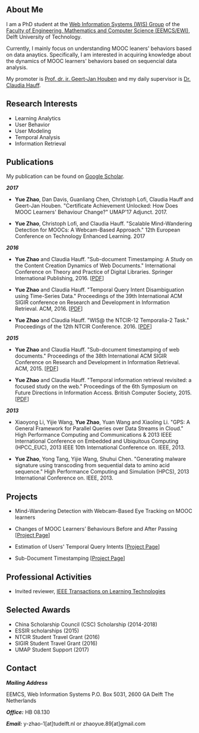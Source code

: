 ## About Me
I am a PhD student at the [Web Information Systems (WIS) Group](http://www.wis.ewi.tudelft.nl/) of the [Faculty of Engineering, Mathematics and Computer Science (EEMCS/EWI)](http://www.ewi.tudelft.nl/), Delft University of Technology. 

Currently, I mainly focus on understanding MOOC leaners' behaviors based on data anaytics. Specifically, I am interested in acquiring knowledge about the dynamics of MOOC learners' behaviors based on sequencial data analysis.

My promoter is [Prof. dr. ir. Geert-Jan Houben](http://www.wis.ewi.tudelft.nl/houben/) and my daily supervisor is [Dr. Claudia Hauff](http://www.wis.ewi.tudelft.nl/hauff/).

## Research Interests

- Learning Analytics 
- User Behavior
- User Modeling
- Temporal Analysis
- Information Retrieval

## Publications

My publication can be found on [Google Scholar](https://scholar.google.nl/citations?user=e6zrlt4AAAAJ&hl=en).

***2017***

- **Yue Zhao**, Dan Davis, Guanliang Chen, Christoph Lofi, Claudia Hauff and Geert-Jan Houben. "Certificate Achievement Unlocked: How Does MOOC Learners' Behaviour Change?" UMAP'17 Adjunct. 2017.

- **Yue Zhao**, Christoph Lofi, and Claudia Hauff. "Scalable Mind-Wandering Detection for MOOCs: A Webcam-Based Approach." 12th European Conference on Technology Enhanced Learning. 2017

***2016*** 

- **Yue Zhao** and Claudia Hauff. "Sub-document Timestamping: A Study on the Content Creation Dynamics of Web Documents." International Conference on Theory and Practice of Digital Libraries. Springer International Publishing, 2016. [[PDF](https://chauff.github.io/documents/publications/TPDL2016-zhao.pdf)]

- **Yue Zhao** and Claudia Hauff. "Temporal Query Intent Disambiguation using Time-Series Data." Proceedings of the 39th International ACM SIGIR conference on Research and Development in Information Retrieval. ACM, 2016. [[PDF](http://dl.acm.org/citation.cfm?id=2914767)]

- **Yue Zhao** and Claudia Hauff. "WIS@ the NTCIR-12 Temporalia-2 Task." Proceedings of the 12th NTCIR Conference. 2016. [[PDF](http://research.nii.ac.jp/ntcir/workshop/OnlineProceedings12/pdf/ntcir/TEMPORALIA/04-NTCIR12-TEMPORALIA-ZhaoY.pdf)]

***2015***

- **Yue Zhao** and Claudia Hauff. "Sub-document timestamping of web documents." Proceedings of the 38th International ACM SIGIR Conference on Research and Development in Information Retrieval. ACM, 2015. [[PDF](http://www.st.ewi.tudelft.nl/~hauff/papers/SIGIR2015-Zhao.pdf)]

- **Yue Zhao** and Claudia Hauff. "Temporal information retrieval revisited: a focused study on the web." Proceedings of the 6th Symposium on Future Directions in Information Access. British Computer Society, 2015. [[PDF](https://www.researchgate.net/profile/Yue_Zhao94/publication/300332941_Temporal_Information_Retrieval_Revisited_A_Focused_Study_on_the_Web/links/575e97f308aed884621b4eba.pdf)]

***2013***

- Xiaoyong Li, Yijie Wang, **Yue Zhao**, Yuan Wang and Xiaoling Li. "GPS: A General Framework for Parallel Queries over Data Streams in Cloud." High Performance Computing and Communications & 2013 IEEE International Conference on Embedded and Ubiquitous Computing (HPCC_EUC), 2013 IEEE 10th International Conference on. IEEE, 2013.

- **Yue Zhao**, Yong Tang, Yijie Wang, Shuhui Chen. "Generating malware signature using transcoding from sequential data to amino acid sequence." High Performance Computing and Simulation (HPCS), 2013 International Conference on. IEEE, 2013.

## Projects

- Mind-Wandering Detection with Webcam-Based Eye Tracking on MOOC learners 

- Changes of MOOC Learners’ Behaviours Before and After Passing [[Project Page](https://yue-zhao.github.io/umap2017/)]

- Estimation of Users' Temporal Query Intents [[Project Page]()]

- Sub-Document Timestamping [[Project Page]()]


## Professional Activities

- Invited reviewer, [IEEE Transactions on Learning Technologies](https://www.computer.org/web/tlt;jsessionid=0060234d0f580a4851b548ea37d5)

## Selected Awards

- China Scholarship Council (CSC) Scholarship (2014-2018)
- ESSIR scholarships (2015)
- NTCIR Student Travel Grant (2016)
- SIGIR Student Travel Grant (2016)
- UMAP Student Support (2017)

## Contact

***Mailing Address***

EEMCS, Web Information Systems 
P.O. Box 5031, 2600 GA Delft 
The Netherlands 

***Office:*** HB 08.130 

***Email:*** y-zhao-1[at]tudelft.nl or zhaoyue.89[at]gmail.com


<!--## Welcome to GitHub Pages

You can use the [editor on GitHub](https://github.com/Yue-ZHAO/Yue-Zhao.github.io/edit/master/README.md) to maintain and preview the content for your website in Markdown files.

Whenever you commit to this repository, GitHub Pages will run [Jekyll](https://jekyllrb.com/) to rebuild the pages in your site, from the content in your Markdown files.

### Markdown

Markdown is a lightweight and easy-to-use syntax for styling your writing. It includes conventions for

```markdown
Syntax highlighted code block

# Header 1
## Header 2
### Header 3

- Bulleted
- List

1. Numbered
2. List

**Bold** and _Italic_ and `Code` text

[Link](url) and ![Image](src)
```

For more details see [GitHub Flavored Markdown](https://guides.github.com/features/mastering-markdown/).

### Jekyll Themes

Your Pages site will use the layout and styles from the Jekyll theme you have selected in your [repository settings](https://github.com/Yue-ZHAO/Yue-Zhao.github.io/settings). The name of this theme is saved in the Jekyll `_config.yml` configuration file.

### Support or Contact

Having trouble with Pages? Check out our [documentation](https://help.github.com/categories/github-pages-basics/) or [contact support](https://github.com/contact) and we’ll help you sort it out.
-->